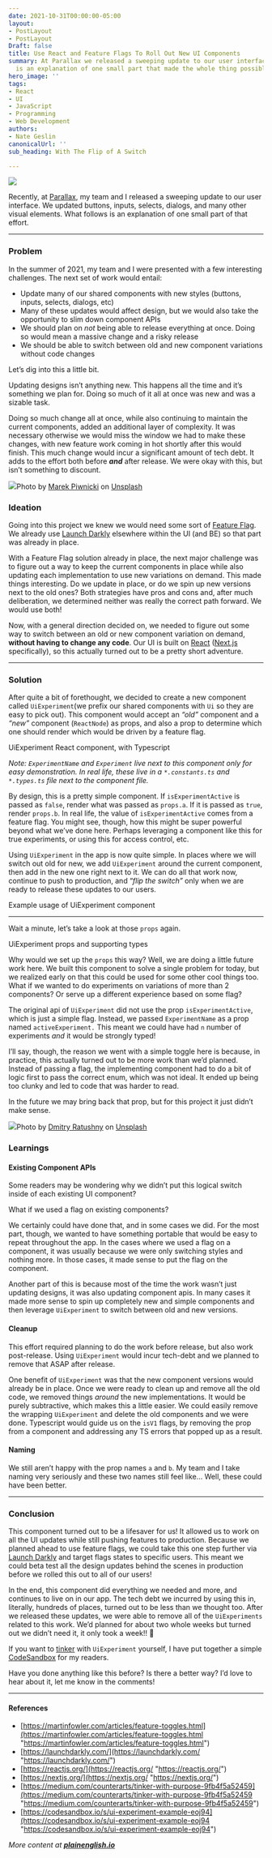 ```yaml
---
date: 2021-10-31T00:00:00-05:00
layout:
- PostLayout
- PostLayout
Draft: false
title: Use React and Feature Flags To Roll Out New UI Components
summary: At Parallax we released a sweeping update to our user interface. What follows
  is an explanation of one small part that made the whole thing possible.
hero_image: ''
tags:
- React
- UI
- JavaScript
- Programming
- Web Development
authors:
- Nate Geslin
canonicalUrl: ''
sub_heading: With The Flip of A Switch

---
```


![](https://cdn-images-1.medium.com/max/1600/0*sViPWB4sXg5xE1TT)

Recently, at [Parallax](https://www.getparallax.com/), my team and I released a sweeping update to our user interface. We updated buttons, inputs, selects, dialogs, and many other visual elements. What follows is an explanation of one small part of that effort.

***

### Problem

In the summer of 2021, my team and I were presented with a few interesting challenges. The next set of work would entail:

* Update many of our shared components with new styles (buttons, inputs, selects, dialogs, etc)
* Many of these updates would affect design, but we would also take the opportunity to slim down component APIs
* We should plan on _not_ being able to release everything at once. Doing so would mean a massive change and a risky release
* We should be able to switch between old and new component variations without code changes

Let’s dig into this a little bit.

Updating designs isn’t anything new. This happens all the time and it’s something we plan for. Doing so much of it all at once was new and was a sizable task.

Doing so much change all at once, while also continuing to maintain the current components, added an additional layer of complexity. It was necessary otherwise we would miss the window we had to make these changes, with new feature work coming in hot shortly after this would finish. This much change would incur a significant amount of tech debt. It adds to the effort both before **_and_** after release. We were okay with this, but isn’t something to discount.

![](https://cdn-images-1.medium.com/max/1600/0*cPFx-0XPU4uapH0z)Photo by [Marek Piwnicki](https://unsplash.com/@marekpiwnicki?utm_source=medium&utm_medium=referral) on [Unsplash](https://unsplash.com?utm_source=medium&utm_medium=referral)

### Ideation

Going into this project we knew we would need some sort of [Feature Flag](https://martinfowler.com/articles/feature-toggles.html). We already use [Launch Darkly](https://launchdarkly.com/) elsewhere within the UI (and BE) so that part was already in place.

With a Feature Flag solution already in place, the next major challenge was to figure out a way to keep the current components in place while also updating each implementation to use new variations on demand. This made things interesting. Do we update in place, or do we spin up new versions next to the old ones? Both strategies have pros and cons and, after much deliberation, we determined neither was really the correct path forward. We would use both!

Now, with a general direction decided on, we needed to figure out some way to switch between an old or new component variation on demand, **without having to change any code**. Our UI is built on [React](https://reactjs.org/) ([Next.js](https://nextjs.org/) specifically), so this actually turned out to be a pretty short adventure.

***

### Solution

After quite a bit of forethought, we decided to create a new component called `UiExperiment`(we prefix our shared components with `Ui` so they are easy to pick out). This component would accept an _“old”_ component and a _“new”_ component (`ReactNode`) as props, and also a prop to determine which one should render which would be driven by a feature flag.

UiExperiment React component, with Typescript

_Note: `ExperimentName` and `Experiment` live next to this component only for easy demonstration. In real life, these live in a `*.constants.ts` and `*.types.ts` file next to the component file._

By design, this is a pretty simple component. If `isExperimentActive` is passed as `false`, render what was passed as `props.a`. If it is passed as `true`, render `props.b`. In real life, the value of `isExperimentActive` comes from a feature flag. You might see, though, how this might be super powerful beyond what we’ve done here. Perhaps leveraging a component like this for true experiments, or using this for access control, etc.

Using `UiExperiment` in the app is now quite simple. In places where we will switch out old for new, we add `UiExperiment` around the current component, then add in the new one right next to it. We can do all that work now, continue to push to production, and “_flip the switch”_ only when we are ready to release these updates to our users.

Example usage of UiExperiment component

***

Wait a minute, let’s take a look at those `props` again.

UiExperiment props and supporting types

Why would we set up the `props` this way? Well, we are doing a little future work here. We built this component to solve a single problem for today, but we realized early on that this could be used for some other cool things too. What if we wanted to do experiments on variations of more than 2 components? Or serve up a different experience based on some flag?

The original api of `UiExperiment` did not use the prop `isExperimentActive`, which is just a simple flag. Instead, we passed `ExperimentName` as a prop named `activeExperiment.` This meant we could have had `n` number of experiments _and_ it would be strongly typed!

I’ll say, though, the reason we went with a simple toggle here is because, in practice, this actually turned out to be more work than we’d planned. Instead of passing a flag, the implementing component had to do a bit of logic first to pass the correct enum, which was not ideal. It ended up being too clunky and led to code that was harder to read.

In the future we may bring back that prop, but for this project it just didn’t make sense.

![](https://cdn-images-1.medium.com/max/1600/0*KuSbG_9VWTVEbHJV)Photo by [Dmitry Ratushny](https://unsplash.com/@ratushny?utm_source=medium&utm_medium=referral) on [Unsplash](https://unsplash.com?utm_source=medium&utm_medium=referral)

### Learnings

#### Existing Component APIs

Some readers may be wondering why we didn’t put this logical switch inside of each existing UI component?

What if we used a flag on existing components?

We certainly could have done that, and in some cases we did. For the most part, though, we wanted to have something portable that would be easy to repeat throughout the app. In the cases where we used a flag on a component, it was usually because we were only switching styles and nothing more. In those cases, it made sense to put the flag on the component.

Another part of this is because most of the time the work wasn’t just updating designs, it was also updating component apis. In many cases it made more sense to spin up completely new and simple components and then leverage `UiExperiment` to switch between old and new versions.

#### Cleanup

This effort required planning to do the work before release, but also work post-release. Using `UiExperiment` would incur tech-debt and we planned to remove that ASAP after release.

One benefit of `UiExperiment` was that the new component versions would already be in place. Once we were ready to clean up and remove all the old code, we removed things _around_ the new implementations. It would be purely subtractive, which makes this a little easier. We could easily remove the wrapping `UiExperiment` and delete the old components and we were done. Typescript would guide us on the `isV1` flags, by removing the prop from a component and addressing any TS errors that popped up as a result.

#### Naming

We still aren’t happy with the prop names `a` and `b`. My team and I take naming very seriously and these two names still feel like… Well, these could have been better.

***

### Conclusion

This component turned out to be a lifesaver for us! It allowed us to work on all the UI updates while still pushing features to production. Because we planned ahead to use feature flags, we could take this one step further via [Launch Darkly](https://launchdarkly.com/) and target flags states to specific users. This meant we could beta test all the design updates behind the scenes in production before we rolled this out to all of our users!

In the end, this component did everything we needed and more, and continues to live on in our app. The tech debt we incurred by using this in, literally, hundreds of places, turned out to be less than we thought too. After we released these updates, we were able to remove all of the `UiExperiments` related to this work. We’d planned for about two whole weeks but turned out we didn’t need it, it only took a week!! 🎉

If you want to [tinker](https://medium.com/counterarts/tinker-with-purpose-9fb4f5a52459) with `UiExperiment` yourself, I have put together a simple [CodeSandbox](https://codesandbox.io/s/ui-experiment-example-eoj94) for my readers.

Have you done anything like this before? Is there a better way? I’d love to hear about it, let me know in the comments!

***

#### References

* [https://martinfowler.com/articles/feature-toggles.html](https://martinfowler.com/articles/feature-toggles.html "https://martinfowler.com/articles/feature-toggles.html")
* [https://launchdarkly.com/](https://launchdarkly.com/ "https://launchdarkly.com/")
* [https://reactjs.org/](https://reactjs.org/ "https://reactjs.org/")
* [https://nextjs.org/](https://nextjs.org/ "https://nextjs.org/")
* [https://medium.com/counterarts/tinker-with-purpose-9fb4f5a52459](https://medium.com/counterarts/tinker-with-purpose-9fb4f5a52459 "https://medium.com/counterarts/tinker-with-purpose-9fb4f5a52459")
* [https://codesandbox.io/s/ui-experiment-example-eoj94](https://codesandbox.io/s/ui-experiment-example-eoj94 "https://codesandbox.io/s/ui-experiment-example-eoj94")

_More content at_ [**_plainenglish.io_**](http://plainenglish.io/)